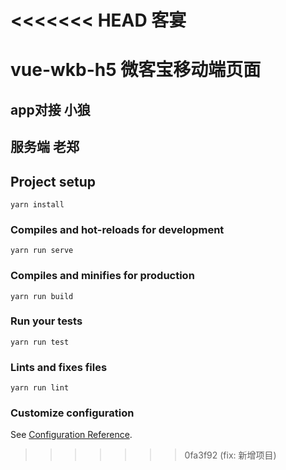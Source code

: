 <<<<<<< HEAD
客宴
=======
# vue-wkb-h5 微客宝移动端页面

## app对接 小狼
## 服务端 老郑

## Project setup
```
yarn install
```

### Compiles and hot-reloads for development
```
yarn run serve
```

### Compiles and minifies for production
```
yarn run build
```

### Run your tests
```
yarn run test
```

### Lints and fixes files
```
yarn run lint
```

### Customize configuration
See [Configuration Reference](https://cli.vuejs.org/config/).
>>>>>>> 0fa3f92 (fix: 新增项目)
